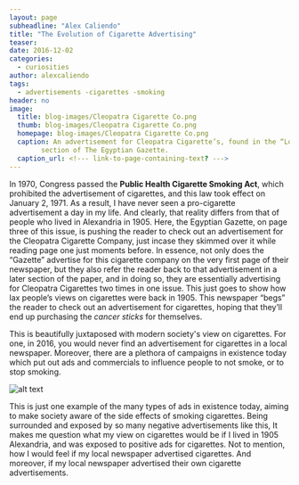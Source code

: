 ```yaml
---
layout: page
subheadline: "Alex Caliendo"
title: "The Evolution of Cigarette Advertising"
teaser:
date: 2016-12-02
categories:
  - curiosities
author: alexcaliendo
tags:
  - advertisements -cigarettes -smoking
header: no
image:
  title: blog-images/Cleopatra Cigarette Co.png
  thumb: blog-images/Cleopatra Cigarette Co.png
  homepage: blog-images/Cleopatra Cigarette Co.png
  caption: An advertisement for Cleopatra Cigarette’s, found in the “Local and General”
		section of The Egyptian Gazette.
  caption_url: <!--- link-to-page-containing-text? --->
---
```

In 1970, Congress passed the **Public Health Cigarette Smoking Act**, which prohibited the advertisement of cigarettes, and this law took effect on January 2, 1971. As a result, I have never seen a pro-cigarette advertisement a day in my life. And clearly, that reality differs from that of people who lived in Alexandria in 1905. Here, the Egyptian Gazette, on page three of this issue, is pushing the reader to check out an advertisement for the Cleopatra Cigarette Company, just incase they skimmed over it while reading page one  just moments before. In essence, not only does the “Gazette” advertise for this cigarette company on the very first page of their newspaper, but they also refer the reader back to that advertisement in a later section of the paper, and in doing so, they are essentially advertising for Cleopatra Cigarettes two times in one issue. This just goes to show how lax people’s views on cigarettes were back in 1905. This newspaper “begs” the reader to check out an advertisement for cigarettes, hoping that they’ll end up purchasing the *cancer sticks* for themselves.


This is beautifully juxtaposed with modern society's view on cigarettes. For one, in 2016, you would never find an advertisement for cigarettes in a local newspaper. Moreover, there are a plethora of campaigns in existence today which put out ads and commercials to influence people to not smoke, or to stop smoking.

![alt text](http://assets.bwbx.io/images/users/iqjWHBFdfxIU/irlWaWVLhul4/v2/-1x-1.jpg)


This is just one example of the many types of ads in existence today, aiming to make society aware of the side effects of smoking cigarettes. Being surrounded and exposed by so many negative advertisements like this, It makes me question what my view on cigarettes would be if I lived in 1905 Alexandria, and was exposed to positive ads for cigarettes. Not to mention, how I would feel if my local newspaper advertised cigarettes. And moreover, if my local newspaper advertised their own cigarette advertisements.
